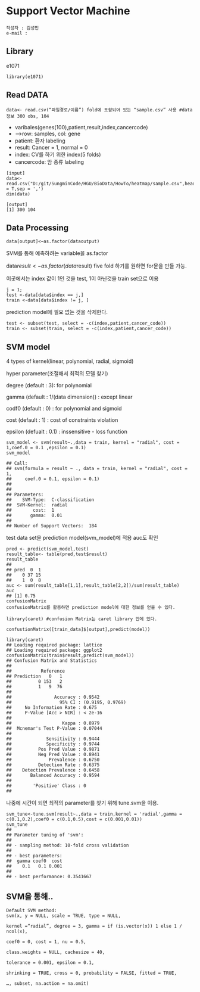# Support Vector Machine
    작성자 : 김성민
    e-mail : 
## Library
  e1071
```
library(e1071)
```

## Read DATA
```
data<- read.csv(“파일경로/이름”) fold에 포함되어 있는 “sample.csv” 사용 #data 정보 300 obs, 104 
```
- varibales(genes(100),patient,result,index,cancercode)
- –>row: samples, col: gene
- patient: 환자 labeling
- result: Cancer = 1, normal = 0
- index: CV를 하기 위한 index(5 folds)
- cancercode: 암 종류 labeling
```
[input]
data<-read.csv("D:/git/SungminCode/HGU/BioData/HowTo/heatmap/sample.csv",header = T,sep = ',')
dim(data)
```
```
[output]
[1] 300 104
```

## Data Processing
```
data[output]<−as.factor(dataoutput)
```
SVM를 통해 예측하려는 variable을 as.factor

data$result <-as.factor(data$result)
five fold 하기를 원하면 for문을 만들 가능.

이곳에서는 index 값이 1인 것을 test, 1이 아닌것을 train set으로 이용
```
j = 1;
test <-data[data$index == j,]
train <-data[data$index != j, ]
```
prediction model에 필요 없는 것을 삭제한다.
```
test <- subset(test, select = -c(index,patient,cancer_code))  
train <- subset(train, select = -c(index,patient,cancer_code))
```
## SVM model
4 types of kernel(linear, polynomial, radial, sigmoid)

hyper parameter(조절해서 최적의 모델 찾기)

degree (default : 3): for polynomial

gamma (default : 1/(data dimension)) : except linear

codf0 (default : 0) : for polynomial and sigmoid

cost (default : 1) : cost of constraints violation

epsilon (defualt : 0.1) : inssensitive - loss function
```
svm_model <- svm(result~.,data = train, kernel = "radial", cost = 1,coef.0 = 0.1 ,epsilon = 0.1)
svm_model
```
``` 
## Call:
## svm(formula = result ~ ., data = train, kernel = "radial", cost = 1, 
##     coef.0 = 0.1, epsilon = 0.1)
## 
## 
## Parameters:
##    SVM-Type:  C-classification 
##  SVM-Kernel:  radial 
##        cost:  1 
##       gamma:  0.01 
## 
## Number of Support Vectors:  184
```
test data set을 prediction model(svm_model)에 적용
auc도 확인
```
pred <- predict(svm_model,test)
result_table<- table(pred,test$result)
result_table
##     
## pred  0  1
##    0 37 15
##    1  0  8
auc <- sum(result_table[1,1],result_table[2,2])/sum(result_table)
auc
## [1] 0.75
confusionMatrix
confusionMatrix를 활용하면 prediction model에 대한 정보를 얻을 수 있다.

library(caret) #confusion Matrix는 caret library 안에 있다.

confustionMatrix([train_data]$[output],predict(model))

library(caret)
## Loading required package: lattice
## Loading required package: ggplot2
confusionMatrix(train$result,predict(svm_model))
## Confusion Matrix and Statistics
## 
##           Reference
## Prediction   0   1
##          0 153   2
##          1   9  76
##                                           
##                Accuracy : 0.9542          
##                  95% CI : (0.9195, 0.9769)
##     No Information Rate : 0.675           
##     P-Value [Acc > NIR] : < 2e-16         
##                                           
##                   Kappa : 0.8979          
##  Mcnemar's Test P-Value : 0.07044         
##                                           
##             Sensitivity : 0.9444          
##             Specificity : 0.9744          
##          Pos Pred Value : 0.9871          
##          Neg Pred Value : 0.8941          
##              Prevalence : 0.6750          
##          Detection Rate : 0.6375          
##    Detection Prevalence : 0.6458          
##       Balanced Accuracy : 0.9594          
##                                           
##        'Positive' Class : 0               
## 
```
나중에 시간이 되면 최적의 parameter를 찾기 위해 tune.svm을 이용.
```
svm_tune<-tune.svm(result~.,data = train,kernel = 'radial',gamma = c(0.1,0.2),coef0 = c(0.1,0.5),cost = c(0.001,0.01))
svm_tune
## 
## Parameter tuning of 'svm':
## 
## - sampling method: 10-fold cross validation 
## 
## - best parameters:
##  gamma coef0  cost
##    0.1   0.1 0.001
## 
## - best performance: 0.3541667
```
## SVM을 통해..
```
Default SVM method:
svm(x, y = NULL, scale = TRUE, type = NULL,

kernel =“radial”, degree = 3, gamma = if (is.vector(x)) 1 else 1 / ncol(x),

coef0 = 0, cost = 1, nu = 0.5,

class.weights = NULL, cachesize = 40,

tolerance = 0.001, epsilon = 0.1,

shrinking = TRUE, cross = 0, probability = FALSE, fitted = TRUE,

…, subset, na.action = na.omit)
```
